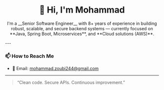 <h1 align="center">
👋 Hi, I'm Mohammad
</h1>

<p align="center">
I'm a __Senior Software Engineer__ with 8+ years of experience in building robust, scalable, and secure backend systems — currently focused on **Java, Spring Boot, Microservices**, and **Cloud solutions (AWS)**.
</p>
---

### 📫 How to Reach Me
- 📧 Email: mohammad.zoubi244@gmail.com

---
> “Clean code. Secure APIs. Continuous improvement.”
